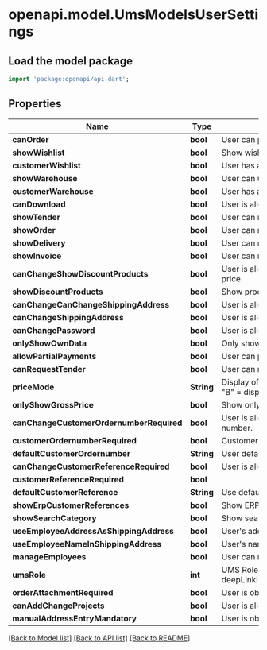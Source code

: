 # openapi.model.UmsModelsUserSettings

## Load the model package
```dart
import 'package:openapi/api.dart';
```

## Properties
Name | Type | Description | Notes
------------ | ------------- | ------------- | -------------
**canOrder** | **bool** | User can place orders. | [optional] 
**showWishlist** | **bool** | Show wishlist for this user. | [optional] 
**customerWishlist** | **bool** | User has access to wishlist of parent company. | [optional] 
**showWarehouse** | **bool** | User can use customer warehouse. | [optional] 
**customerWarehouse** | **bool** | User has access to parent warehouse. | [optional] 
**canDownload** | **bool** | User is allowed to download. | [optional] 
**showTender** | **bool** | User can retrieve tender information. | [optional] 
**showOrder** | **bool** | User can retrieve order information. | [optional] 
**showDelivery** | **bool** | User can retrieve delivery information. | [optional] 
**showInvoice** | **bool** | User can retrieve invoices. | [optional] 
**canChangeShowDiscountProducts** | **bool** | User is allowed to change the setting for showing products with a special price. | [optional] 
**showDiscountProducts** | **bool** | Show products with a special price for this user. | [optional] 
**canChangeCanChangeShippingAddress** | **bool** | User is allowed to change shipping address. | [optional] 
**canChangeShippingAddress** | **bool** | User is allowed to change shipping address for order. | [optional] 
**canChangePassword** | **bool** | User is allowed to change its password. | [optional] 
**onlyShowOwnData** | **bool** | Only show user's own data. | [optional] 
**allowPartialPayments** | **bool** | User can place orders with partial payment. | [optional] 
**canRequestTender** | **bool** | User can request tenders. | [optional] 
**priceMode** | **String** | Display of prices for this user (\"W\" = show prices, \"N\" = don't show prices, \"B\" = display of prices is limited). | [optional] 
**onlyShowGrossPrice** | **bool** | Show only gross prices for this user. | [optional] 
**canChangeCustomerOrdernumberRequired** | **bool** | User is allowed to change the setting of requirement of customer order number. | [optional] 
**customerOrdernumberRequired** | **bool** | Customer order number is required for orders for this user. | [optional] 
**defaultCustomerOrdernumber** | **String** | User default customer order number for this user. | [optional] 
**canChangeCustomerReferenceRequired** | **bool** | User is allowed to change setting of requirement of reference. | [optional] 
**customerReferenceRequired** | **bool** |  | [optional] 
**defaultCustomerReference** | **String** | Use default customer reference for this user. | [optional] 
**showErpCustomerReferences** | **bool** | Show ERP references for this user. | [optional] 
**showSearchCategory** | **bool** | Show search categories for this user. | [optional] 
**useEmployeeAddressAsShippingAddress** | **bool** | User's address should be used as shipping address. | [optional] 
**useEmployeeNameInShippingAddress** | **bool** | User's name should be included in shipping address. | [optional] 
**manageEmployees** | **bool** | User can manage data of other employees. | [optional] 
**umsRole** | **int** | UMS Role ID, as retrievable from <a href=\"?deepLinking=true#/UmsAuthorizer/RolesForCustomer\">/api/UmsAuthorizer</a>. | [optional] 
**orderAttachmentRequired** | **bool** | User is obliged to add an attachment to the order. | [optional] 
**canAddChangeProjects** | **bool** | User is allowed to add/edit projects. | [optional] 
**manualAddressEntryMandatory** | **bool** | User is obliged to manually enter address in store. | [optional] 

[[Back to Model list]](../README.md#documentation-for-models) [[Back to API list]](../README.md#documentation-for-api-endpoints) [[Back to README]](../README.md)


